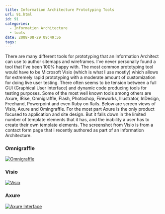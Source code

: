 ```yaml
---
title: Information Architecture Prototyping Tools
url: 91.html
id: 91
categories:
  - Information Architecture
  - tools
date: 2008-08-29 09:49:56
tags:
---
```


There are many different tools for prototyping that an Information Architect can use to author sitemaps and wireframes. I’ve never personally found a tool that I’ve been 100% happy with. The most common prototyping tool would have to be Microsoft Visio (which is what I use mostly) which allows for extremely rapid prototyping with a moderate amount of customization for doing live user testing. There often seems to be tension between a full GUI (Graphical User Interface) and dynamic code producing tools for testing purposes. Some of the most well known tools among others are Axure, IRise, Omnigraffle, Flash, Photoshop, Fireworks, Illustrator, InDesign, Freehand, Powerpoint and even Ruby on Rails. Below are screen views of Visio, Axure and Omingraffle. For the most part Axure is the only product focused to application and site design. But it falls down in the limited number of template elements that it has, and the inability a user has to create their own template elements. The screenshot from Visio is from a contact form page that I recently authored as part of an Information Architecture. 

### Omnigraffle 
[![Omnigraffle](pt3-300x200.jpg "pt3")](pt3.jpg)
### Visio
[![Visio](pt2-300x200.png "pt2")](pt2.png) 
### Axure
[![Axure Interface](pt1-300x174.jpg "pt1")](pt1.jpg)